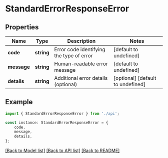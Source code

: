 # StandardErrorResponseError


## Properties

Name | Type | Description | Notes
------------ | ------------- | ------------- | -------------
**code** | **string** | Error code identifying the type of error | [default to undefined]
**message** | **string** | Human-readable error message | [default to undefined]
**details** | **string** | Additional error details (optional) | [optional] [default to undefined]

## Example

```typescript
import { StandardErrorResponseError } from './api';

const instance: StandardErrorResponseError = {
    code,
    message,
    details,
};
```

[[Back to Model list]](../README.md#documentation-for-models) [[Back to API list]](../README.md#documentation-for-api-endpoints) [[Back to README]](../README.md)
